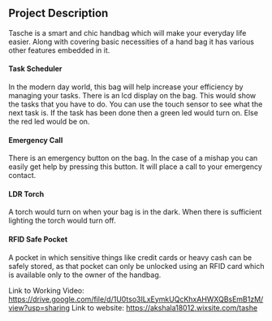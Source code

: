 ## Project Description

Tasche is a smart and chic handbag which will make your everyday life easier. Along with covering basic necessities of a hand bag it has various other features embedded in it.
 
#### Task Scheduler

In the modern day world, this bag will help increase your efficiency by managing your tasks.
There is an lcd display on the bag. This would show the tasks that you have to do. You can use the touch sensor to see what the next task is.
If the task has been done then a green led would turn on. Else the red led would be on.

#### Emergency Call

There is an emergency button on the bag.
In the case of a mishap you can easily get help by pressing this button. It will place a call to your emergency contact.

#### LDR Torch

A torch would turn on when your bag is in the dark.
When there is sufficient lighting the torch would turn off.

#### RFID Safe Pocket

A pocket in which sensitive things like credit cards or heavy cash can be safely stored, as that pocket can only be unlocked using an RFID card which is available only to the owner of the handbag.

Link to Working Video: https://drive.google.com/file/d/1U0tso3ILxEymkUQcKhxAHWXQBsEmB1zM/view?usp=sharing
Link to website: https://akshala18012.wixsite.com/tashe 
